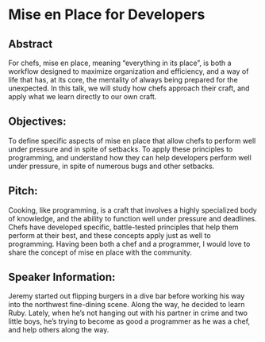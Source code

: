 # Mise en Place for Developers

## Abstract

For chefs, mise en place, meaning “everything in its place”, is both a workflow designed to maximize organization and efficiency, and a way of life that has, at its core, the mentality of always being prepared for the unexpected. In this talk, we will study how chefs approach their craft, and apply what we learn directly to our own craft.

## Objectives:

To define specific aspects of mise en place that allow chefs to perform well under pressure and in spite of setbacks.
To apply these principles to programming, and understand how they can help developers perform well under pressure, in spite of numerous bugs and other setbacks.

## Pitch:

Cooking, like programming, is a craft that involves a highly specialized body of knowledge, and the ability to function well under pressure and deadlines. Chefs have developed specific, battle-tested principles that help them perform at their best, and these concepts apply just as well to programming. Having been both a chef and a programmer, I would love to share the concept of mise en place with the community.

## Speaker Information:

Jeremy started out flipping burgers in a dive bar before working his way into the northwest fine-dining scene. Along the way, he decided to learn Ruby. Lately, when he’s not hanging out with his partner in crime and two little boys, he’s trying to become as good a programmer as he was a chef, and help others along the way.
